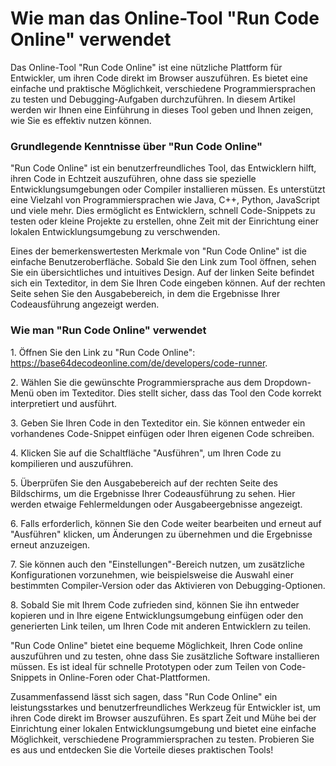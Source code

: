 Wie man das Online-Tool "Run Code Online" verwendet
===================================================

Das Online-Tool "Run Code Online" ist eine nützliche Plattform für Entwickler, um ihren Code direkt im Browser auszuführen. Es bietet eine einfache und praktische Möglichkeit, verschiedene Programmiersprachen zu testen und Debugging-Aufgaben durchzuführen. In diesem Artikel werden wir Ihnen eine Einführung in dieses Tool geben und Ihnen zeigen, wie Sie es effektiv nutzen können.

### Grundlegende Kenntnisse über "Run Code Online"

"Run Code Online" ist ein benutzerfreundliches Tool, das Entwicklern hilft, ihren Code in Echtzeit auszuführen, ohne dass sie spezielle Entwicklungsumgebungen oder Compiler installieren müssen. Es unterstützt eine Vielzahl von Programmiersprachen wie Java, C++, Python, JavaScript und viele mehr. Dies ermöglicht es Entwicklern, schnell Code-Snippets zu testen oder kleine Projekte zu erstellen, ohne Zeit mit der Einrichtung einer lokalen Entwicklungsumgebung zu verschwenden.

Eines der bemerkenswertesten Merkmale von "Run Code Online" ist die einfache Benutzeroberfläche. Sobald Sie den Link zum Tool öffnen, sehen Sie ein übersichtliches und intuitives Design. Auf der linken Seite befindet sich ein Texteditor, in dem Sie Ihren Code eingeben können. Auf der rechten Seite sehen Sie den Ausgabebereich, in dem die Ergebnisse Ihrer Codeausführung angezeigt werden.

### Wie man "Run Code Online" verwendet

1\. Öffnen Sie den Link zu "Run Code Online": <https://base64decodeonline.com/de/developers/code-runner>.

2\. Wählen Sie die gewünschte Programmiersprache aus dem Dropdown-Menü oben im Texteditor. Dies stellt sicher, dass das Tool den Code korrekt interpretiert und ausführt.

3\. Geben Sie Ihren Code in den Texteditor ein. Sie können entweder ein vorhandenes Code-Snippet einfügen oder Ihren eigenen Code schreiben.

4\. Klicken Sie auf die Schaltfläche "Ausführen", um Ihren Code zu kompilieren und auszuführen.

5\. Überprüfen Sie den Ausgabebereich auf der rechten Seite des Bildschirms, um die Ergebnisse Ihrer Codeausführung zu sehen. Hier werden etwaige Fehlermeldungen oder Ausgabeergebnisse angezeigt.

6\. Falls erforderlich, können Sie den Code weiter bearbeiten und erneut auf "Ausführen" klicken, um Änderungen zu übernehmen und die Ergebnisse erneut anzuzeigen.

7\. Sie können auch den "Einstellungen"-Bereich nutzen, um zusätzliche Konfigurationen vorzunehmen, wie beispielsweise die Auswahl einer bestimmten Compiler-Version oder das Aktivieren von Debugging-Optionen.

8\. Sobald Sie mit Ihrem Code zufrieden sind, können Sie ihn entweder kopieren und in Ihre eigene Entwicklungsumgebung einfügen oder den generierten Link teilen, um Ihren Code mit anderen Entwicklern zu teilen.

"Run Code Online" bietet eine bequeme Möglichkeit, Ihren Code online auszuführen und zu testen, ohne dass Sie zusätzliche Software installieren müssen. Es ist ideal für schnelle Prototypen oder zum Teilen von Code-Snippets in Online-Foren oder Chat-Plattformen.

Zusammenfassend lässt sich sagen, dass "Run Code Online" ein leistungsstarkes und benutzerfreundliches Werkzeug für Entwickler ist, um ihren Code direkt im Browser auszuführen. Es spart Zeit und Mühe bei der Einrichtung einer lokalen Entwicklungsumgebung und bietet eine einfache Möglichkeit, verschiedene Programmiersprachen zu testen. Probieren Sie es aus und entdecken Sie die Vorteile dieses praktischen Tools!